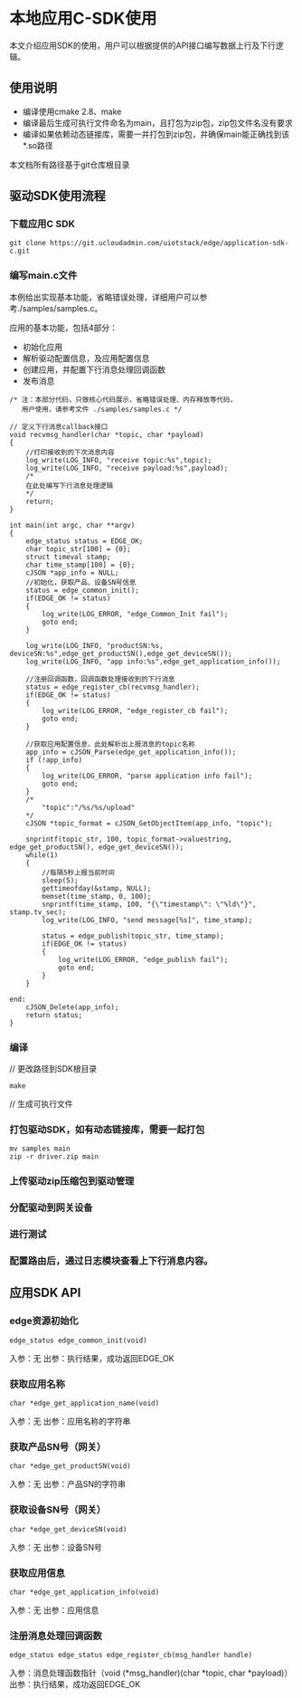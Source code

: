 # 本地应用C-SDK使用

本文介绍应用SDK的使用，用户可以根据提供的API接口编写数据上行及下行逻辑。

## 使用说明

* 编译使用cmake 2.8、make
* 编译最后生成可执行文件命名为main，且打包为zip包，zip包文件名没有要求
* 编译如果依赖动态链接库，需要一并打包到zip包，并确保main能正确找到该*.so路径

本文档所有路径基于git仓库根目录



## 驱动SDK使用流程

### 下载应用C SDK

```
git clone https://git.ucloudadmin.com/uiotstack/edge/application-sdk-c.git
```
### 编写main.c文件

本例给出实现基本功能，省略错误处理，详细用户可以参考./samples/samples.c。

应用的基本功能，包括4部分：

* 初始化应用
* 解析驱动配置信息，及应用配置信息
* 创建应用，并配置下行消息处理回调函数
* 发布消息
```
/* 注：本部分代码，只做核心代码展示，省略错误处理、内存释放等代码，
   用户使用，请参考文件 ./samples/samples.c */

// 定义下行消息callback接口
void recvmsg_handler(char *topic, char *payload)
{
	//打印接收到的下次消息内容
    log_write(LOG_INFO, "receive topic:%s",topic);
    log_write(LOG_INFO, "receive payload:%s",payload);
	/*
    在此处编写下行消息处理逻辑
	*/
    return;
}

int main(int argc, char **argv)
{
    edge_status status = EDGE_OK;    
    char topic_str[100] = {0};    
    struct timeval stamp;
    char time_stamp[100] = {0};
    cJSON *app_info = NULL;
    //初始化，获取产品、设备SN号信息
    status = edge_common_init();
    if(EDGE_OK != status)
    {
        log_write(LOG_ERROR, "edge_Common_Init fail");
        goto end;
    }

    log_write(LOG_INFO, "productSN:%s, deviceSN:%s",edge_get_productSN(),edge_get_deviceSN());
    log_write(LOG_INFO, "app info:%s",edge_get_application_info());

    //注册回调函数，回调函数处理接收到的下行消息
    status = edge_register_cb(recvmsg_handler);
    if(EDGE_OK != status)
    {
        log_write(LOG_ERROR, "edge_register_cb fail");
        goto end;
    }

    //获取应用配置信息，此处解析出上报消息的topic名称
    app_info = cJSON_Parse(edge_get_application_info());
    if (!app_info) 
    {
        log_write(LOG_ERROR, "parse application info fail");
        goto end;
    }
    /*
        "topic":"/%s/%s/upload"
    */
    cJSON *topic_format = cJSON_GetObjectItem(app_info, "topic");

    snprintf(topic_str, 100, topic_format->valuestring, edge_get_productSN(), edge_get_deviceSN());
    while(1)
    {    
		//每隔5秒上报当前时间
        sleep(5);
        gettimeofday(&stamp, NULL);
        memset(time_stamp, 0, 100);
        snprintf(time_stamp, 100, "{\"timestamp\": \"%ld\"}", stamp.tv_sec);
        log_write(LOG_INFO, "send message[%s]", time_stamp);
        
        status = edge_publish(topic_str, time_stamp);
        if(EDGE_OK != status)
        {
            log_write(LOG_ERROR, "edge_publish fail");
            goto end;
        }
    }

end:    
    cJSON_Delete(app_info);
    return status;
}
```

### 编译
// 更改路径到SDK根目录
```
make
```
// 生成可执行文件
### 打包驱动SDK，如有动态链接库，需要一起打包
```
mv samples main
zip -r driver.zip main
```

### 上传驱动zip压缩包到驱动管理

### 分配驱动到网关设备

### 进行测试

### 配置路由后，通过日志模块查看上下行消息内容。


## 应用SDK API
### edge资源初始化
```
edge_status edge_common_init(void)
```
入参：无
出参：执行结果，成功返回EDGE_OK

### 获取应用名称
```
char *edge_get_application_name(void)
```
入参：无
出参：应用名称的字符串

### 获取产品SN号（网关）
```
char *edge_get_productSN(void)
```
入参：无
出参：产品SN的字符串

### 获取设备SN号（网关）
```
char *edge_get_deviceSN(void)
```
入参：无
出参：设备SN号

### 获取应用信息
```
char *edge_get_application_info(void)
```
入参：无
出参：应用信息

### 注册消息处理回调函数
```
edge_status edge_status edge_register_cb(msg_handler handle)
```
入参：消息处理函数指针（void (*msg_handler)(char *topic, char *payload)）
出参：执行结果，成功返回EDGE_OK



















